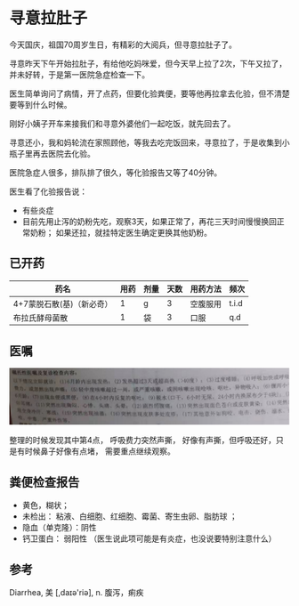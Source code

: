 <!---
markmeta_author: wongoo
markmeta_date: 2019-10-01
markmeta_title: 寻意拉肚子
markmeta_categories: 伤病
markmeta_tags: 寻意,腹泻
-->


# 寻意拉肚子

今天国庆，祖国70周岁生日，有精彩的大阅兵，但寻意拉肚子了。

寻意昨天下午开始拉肚子，有给他吃妈咪爱，但今天早上拉了2次，下午又拉了，并未好转，于是第一医院急症检查一下。

医生简单询问了病情，开了点药，但要化验粪便，要等他再拉拿去化验，但不清楚要等到什么时候。

刚好小姨子开车来接我们和寻意外婆他们一起吃饭，就先回去了。

寻意还小，我和妈轮流在家照顾他，等我去吃完饭回来，寻意拉了，于是收集到小瓶子里再去医院去化验。

医院急症人很多，排队排了很久，等化验报告又等了40分钟。

医生看了化验报告说：
- 有些炎症
- 目前先用止泻的奶粉先吃，观察3天，如果正常了，再花三天时间慢慢换回正常奶粉； 如果还拉，就挂特定医生确定更换其他奶粉。

## 已开药

| 药名 | 用药 | 剂量 | 天数 | 用药方法 | 频次 |
| ---- | ---- | ---- | ---- | -------- | ---- |
| 4+7蒙脱石散(基)（新必奇）    |   1   |   g   |   3   |   空腹服用 | t.i.d |
|布拉氏酵母菌散 | 1 | 袋 | 3 | 口服 | q.d |


## 医嘱

![](static/20191001-doctor-notice.jpg)

整理的时候发现其中第4点， 呼吸费力突然声撕， 好像有声撕，但呼吸还好，只是有时候鼻子好像有点堵， 需要重点继续观察。

## 粪便检查报告

- 黄色，糊状； 
- 未检出： 粘液、白细胞、红细胞、霉菌、寄生虫卵、脂肪球 ；
- 隐血（单克隆）：阴性
- 钙卫蛋白： 弱阳性 （医生说此项可能是有炎症，也没说要特别注意什么）


## 参考

Diarrhea, 美  [,daɪə'riə], n. 腹泻，痢疾



